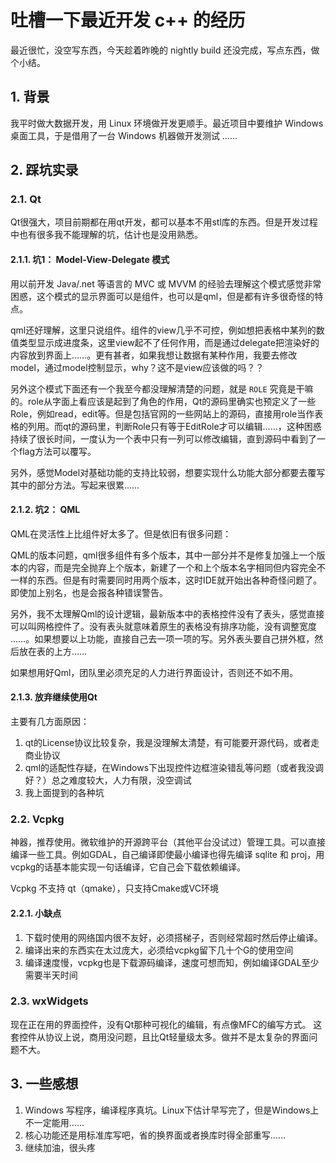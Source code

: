 # 吐槽一下最近开发 c++ 的经历


最近很忙，没空写东西，今天趁着昨晚的 nightly build 还没完成，写点东西，做个小结。

<!-- more -->

## 1. 背景

我平时做大数据开发，用 Linux 环境做开发更顺手。最近项目中要维护 Windows 桌面工具，于是借用了一台 Windows 机器做开发测试 ……

## 2. 踩坑实录

### 2.1. Qt

Qt很强大，项目前期都在用qt开发，都可以基本不用stl库的东西。但是开发过程中也有很多我不能理解的坑，估计也是没用熟悉。

#### 2.1.1. 坑1： Model-View-Delegate 模式

用以前开发 Java/.net 等语言的 MVC 或 MVVM 的经验去理解这个模式感觉非常困惑，这个模式的显示界面可以是组件，也可以是qml，但是都有许多很奇怪的特点。

qml还好理解，这里只说组件。组件的view几乎不可控，例如想把表格中某列的数值类型显示成进度条，这里view起不了任何作用，而是通过delegate把渲染好的内容放到界面上……。更有甚者，如果我想让数据有某种作用，我要去修改model，通过model控制显示，why？这不是view应该做的吗？？

另外这个模式下面还有一个我至今都没理解清楚的问题，就是 `ROLE` 究竟是干嘛的。role从字面上看应该是起到了角色的作用，Qt的源码里确实也预定义了一些Role，例如read，edit等。但是包括官网的一些网站上的源码，直接用role当作表格的列用。而qt的源码里，判断Role只有等于EditRole才可以编辑……，这种困惑持续了很长时间，一度认为一个表中只有一列可以修改编辑，直到源码中看到了一个flag方法可以覆写。

另外，感觉Model对基础功能的支持比较弱，想要实现什么功能大部分都要去覆写其中的部分方法。写起来很累……

#### 2.1.2. 坑2： QML
QML在灵活性上比组件好太多了。但是依旧有很多问题：

QML的版本问题，qml很多组件有多个版本，其中一部分并不是修复加强上一个版本的内容，而是完全抛弃上个版本，新建了一个和上个版本名字相同但内容完全不一样的东西。但是有时需要同时用两个版本，这时IDE就开始出各种奇怪问题了。即使加上别名，也是会报各种错误警告。

另外，我不太理解Qml的设计逻辑，最新版本中的表格控件没有了表头，感觉直接可以叫网格控件了。没有表头就意味着原生的表格没有排序功能，没有调整宽度 ……。如果想要以上功能，直接自己去一项一项的写。另外表头要自己拼外框，然后放在表的上方……

如果想用好Qml，团队里必须充足的人力进行界面设计，否则还不如不用。

#### 2.1.3. 放弃继续使用Qt

主要有几方面原因：

1. qt的License协议比较复杂，我是没理解太清楚，有可能要开源代码，或者走商业协议
2. qml的适配性存疑，在Windows下出现控件边框渲染错乱等问题（或者我没调好？）总之难度较大，人力有限，没空调试
3. 我上面提到的各种坑 

### 2.2. Vcpkg

神器，推荐使用。微软维护的开源跨平台（其他平台没试过）管理工具。可以直接编译一些工具。例如GDAL，自己编译即使最小编译也得先编译 sqlite 和 proj，用vcpkg的话基本能实现一句话编译，它自己会下载依赖编译。

Vcpkg 不支持 qt（qmake），只支持Cmake或VC环境

#### 2.2.1. 小缺点

1. 下载时使用的网络国内很不友好，必须搭梯子，否则经常超时然后停止编译。
2. 编译出来的东西实在太过庞大，必须给vcpkg留下几十个G的使用空间
3. 编译速度慢，vcpkg也是下载源码编译，速度可想而知，例如编译GDAL至少需要半天时间

### 2.3. wxWidgets

现在正在用的界面控件，没有Qt那种可视化的编辑，有点像MFC的编写方式。
这套控件从协议上说，商用没问题，且比Qt轻量级太多。做并不是太复杂的界面问题不大。

## 3. 一些感想

1. Windows 写程序，编译程序真坑。Linux下估计早写完了，但是Windows上不一定能用……
2. 核心功能还是用标准库写吧，省的换界面或者换库时得全部重写……
3. 继续加油，很头疼


